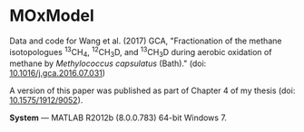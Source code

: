 # MOxModel
Data and code for Wang et al. (2017) GCA, "Fractionation of the methane isotopologues <sup>13</sup>CH<sub>4</sub>, <sup>12</sup>CH<sub>3</sub>D, and <sup>13</sup>CH<sub>3</sub>D during aerobic oxidation of methane by _Methylococcus capsulatus_ (Bath)."  (doi: [10.1016/j.gca.2016.07.031](http://dx.doi.org/10.1016/j.gca.2016.07.031))

A version of this paper was published as part of Chapter 4 of my thesis (doi: [10.1575/1912/9052](http://dx.doi.org/10.1575/1912/9052)).

**System** — MATLAB R2012b (8.0.0.783) 64-bit Windows 7.